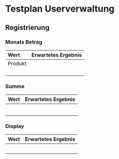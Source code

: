 
# Testplan Userverwaltung

## Registrierung

### Monats Betrag

| Wert                 | Erwartetes Ergebnis |
|:----------------------|:----------:|
| Produkt               |    |
|               |      |
|           |      |
|  |          |
|     |    |

### Summe

| Wert                            | Erwartetes Ergebnis |
|:---------------------------------|:---------------------:|
|                   |               |
|                         |                 |
|                       |                 |
|              |               |
|                     |               |
|    |               |

### Display

| Wert                     | Erwartetes Ergebnis |
|:--------------------------|:---------------------:|
|              |               |
|                |                 |
|                    |               |
|             |                 |
|    |               |
